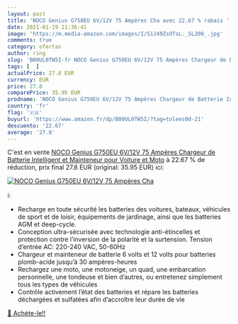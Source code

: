```yaml
---
layout: post
title: 'NOCO Genius G750EU 6V/12V 75 Ampères Cha avec 22.67 % rabais '
date: 2021-01-19 21:36:41
image: 'https://m.media-amazon.com/images/I/51J49ZsOTsL._SL200_.jpg'
comments: true
category: ofertas
author: ring
slug: 'B00UL0TW5I-fr NOCO Genius G750EU 6V/12V 75 Ampères Chargeur de Batterie...'
tags: [  ]
actualPrice: 27.8 EUR
currency: EUR
price: 27.8
comparePrice: 35.95 EUR
prodname: 'NOCO Genius G750EU 6V/12V 75 Ampères Chargeur de Batterie Intelligent et Mainteneur pour Voiture et Moto'
country: 'fr'
flag: '🇫🇷'
buyurl: 'https://www.amazon.fr/dp/B00UL0TW5I/?tag=tolees0d-21'
descuento: '22.67'
average: '27.8'
---
```


C'est en vente [NOCO Genius G750EU 6V/12V 75 Ampères Chargeur de Batterie Intelligent et Mainteneur pour Voiture et Moto](https://www.amazon.fr/dp/B00UL0TW5I/?tag=tolees0d-21)  à  22.67 % de réduction, prix final  27.8 EUR (original: 35.95 EUR) ici:

[![NOCO Genius G750EU 6V/12V 75 Ampères Cha](https://m.media-amazon.com/images/I/51J49ZsOTsL._SL200_.jpg)](https://www.amazon.fr/dp/B00UL0TW5I/?tag=tolees0d-21)

ℹ️:

- Recharge en toute sécurité les batteries des voitures, bateaux, véhicules de sport et de loisir, équipements de jardinage, ainsi que les batteries AGM et deep-cycle.
- Conception ultra-sécurisée avec technologie anti-étincelles et protection contre l’inversion de la polarité et la surtension. Tension d’entrée AC: 220-240 VAC, 50-60Hz
- Chargeur et mainteneur de batterie 6 volts et 12 volts pour batteries plomb-acide jusqu’à 30 ampères-heures
- Rechargez une moto, une motoneige, un quad, une embarcation personnelle, une tondeuse et bien d’autres, ou entretenez simplement tous les types de véhicules
- Contrôle activement l’état des batteries et répare les batteries déchargées et sulfatées afin d’accroître leur durée de vie

[🛒 Achète-le!!](https://www.amazon.fr/dp/B00UL0TW5I/?tag=tolees0d-21)
